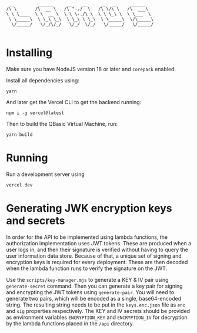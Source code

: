 ```
 __         ______     __    __     __  __     ______    
/\ \       /\  __ \   /\ "-./  \   /\ \/\ \   /\  ___\   
\ \ \____  \ \  __ \  \ \ \-./\ \  \ \ \_\ \  \ \___  \  
 \ \_____\  \ \_\ \_\  \ \_\ \ \_\  \ \_____\  \/\_____\ 
  \/_____/   \/_/\/_/   \/_/  \/_/   \/_____/   \/_____/ 
                                                         
```

Installing
===

Make sure you have NodeJS version 18 or later and `corepack` enabled.

Install all dependencies using:

```
yarn
```

And later get the Vercel CLI to get the backend running:

```
npm i -g vercel@latest
```

Then to build the QBasic Virtual Machine, run:

```
yarn build
```


Running
===

Run a development server using

```
vercel dev
```


Generating JWK encryption keys and secrets
===

In order for the API to be implemented using lambda functions, the authorization implementation uses JWT tokens. These are produced when a user logs in, and then their signature is verified without having to query the user information data store. Because of that, a unique set of signing and encryption keys is required for every deployment. These are then decoded when the lambda function runs to verify the signature on the JWT.

Use the `scripts/key-manager.mjs` to generate a KEY & IV pair using `generate-secret` command. Then you can generate a key pair for signing and encrypting the JWT tokens using `generate-pair`. You will need to generate two pairs, which will be encoded as a single, base64-encoded string. The resulting string needs to be put in the `keys.enc.json` file as `enc` and `sig` properties respectively. The KEY and IV secrets should be provided as environment variables `ENCRYPTION_KEY` and `ENCRYPTION_IV` for decryption by the lambda functions placed in the `/api` directory.
